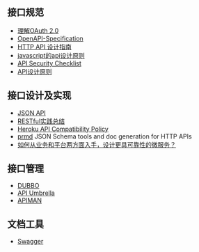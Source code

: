 ## 接口规范
* [理解OAuth 2.0](http://www.ruanyifeng.com/blog/2014/05/oauth_2_0.html)
* [OpenAPI-Specification](https://github.com/OAI/OpenAPI-Specification/blob/master/versions/2.0.md)
* [HTTP API 设计指南](http://justjavac.com/web/2014/09/10/http-api-design.html)
* [javascript的api设计原则](http://www.cnblogs.com/constantince/p/5580003.html)
* [API Security Checklist](https://github.com/shieldfy/API-Security-Checklist)
* [API设计原则](http://coolshell.cn/articles/18024.html)

## 接口设计及实现
* [JSON API](http://jsonapi.org.cn/format/)
* [RESTful实践总结](http://blog.segmentfault.com/cloudmario/1190000000635914)
* [Heroku API Compatibility Policy](https://devcenter.heroku.com/articles/api-compatibility-policy)
* [prmd](https://github.com/interagent/prmd) JSON Schema tools and doc generation for HTTP APIs
* [如何从业务和平台两方面入手，设计更具可靠性的微服务？](https://mp.weixin.qq.com/s?__biz=MjM5MDE0Mjc4MA==&mid=2650995358&idx=1&sn=62f52c252c5adf790cb9a1b2fafdddb4&chksm=bdbf02cd8ac88bdb6cd7f01350be4448b70b65f3f6e061c06b2c92044ebae4dbf93158048b6a&mpshare=1&scene=1&srcid=021184PlEeECzNBqz1uI65Sl&key=f5df4d9450841b95edab3b70bd676bfa2834720b38867aa742d0c088816b6237f498c7385464b1272499b199cbf301f5da998f870b1204a6c3a33a1f73f6ef3aa16d27c332bea0440c1096f0c03b38c0&ascene=0&uin=MjA3NzExNjA4NA%3D%3D&devicetype=iMac+MacBookPro11%2C1+OSX+OSX+10.12.3+build(16D32)&version=12020010&nettype=WIFI&fontScale=100&pass_ticket=K39x40UoCUGHKRH9yUbQ%2FAvFHj1iqTiY3eEL%2FopksdxJiZqtM8ZwQ%2FJX36xz3FIs)

## 接口管理
* [DUBBO](http://dubbo.io/)
* [API Umbrella](https://api-umbrella.readthedocs.org)
* [APIMAN](http://www.apiman.io/)

## 文档工具
* [Swagger](http://swagger.io/)
